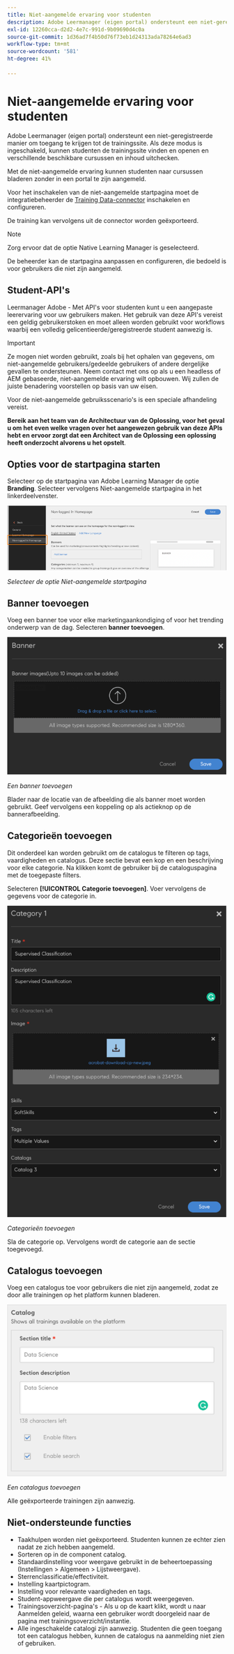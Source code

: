 ```yaml
---
title: Niet-aangemelde ervaring voor studenten
description: Adobe Leermanager (eigen portal) ondersteunt een niet-geregistreerde manier om toegang te krijgen tot de trainingssite. Als deze modus is ingeschakeld, kunnen studenten de trainingssite vinden en openen en verschillende beschikbare cursussen en inhoud uitchecken. Met de niet-aangemelde ervaring kunnen studenten naar cursussen bladeren zonder in een portal te zijn aangemeld.
exl-id: 12260cca-d2d2-4e7c-991d-9b09690d4c0a
source-git-commit: 1d36ad7f4b50d76f73eb1d24313ada78264e6ad3
workflow-type: tm+mt
source-wordcount: '581'
ht-degree: 41%

---
```


# Niet-aangemelde ervaring voor studenten

Adobe Leermanager (eigen portal) ondersteunt een niet-geregistreerde manier om toegang te krijgen tot de trainingssite. Als deze modus is ingeschakeld, kunnen studenten de trainingssite vinden en openen en verschillende beschikbare cursussen en inhoud uitchecken.

Met de niet-aangemelde ervaring kunnen studenten naar cursussen bladeren zonder in een portal te zijn aangemeld.

Voor het inschakelen van de niet-aangemelde startpagina moet de integratiebeheerder de [Training Data-connector](/help/migrated/integration-admin/feature-summary/connectors.md#training-data-access) inschakelen en configureren.

De training kan vervolgens uit de connector worden geëxporteerd.

>[!NOTE]
>
>Zorg ervoor dat de optie Native Learning Manager is geselecteerd.

De beheerder kan de startpagina aanpassen en configureren, die bedoeld is voor gebruikers die niet zijn aangemeld.

## Student-API&#39;s

Leermanager Adobe - Met API&#39;s voor studenten kunt u een aangepaste leerervaring voor uw gebruikers maken. Het gebruik van deze API&#39;s vereist een geldig gebruikerstoken en moet alleen worden gebruikt voor workflows waarbij een volledig gelicentieerde/geregistreerde student aanwezig is.

>[!IMPORTANT]
>
>Ze mogen niet worden gebruikt, zoals bij het ophalen van gegevens, om niet-aangemelde gebruikers/gedeelde gebruikers of andere dergelijke gevallen te ondersteunen. Neem contact met ons op als u een headless of AEM gebaseerde, niet-aangemelde ervaring wilt opbouwen. Wij zullen de juiste benadering voorstellen op basis van uw eisen.

Voor de niet-aangemelde gebruiksscenario&#39;s is een speciale afhandeling vereist.

**Bereik aan het team van de Architectuur van de Oplossing, voor het geval u om het even welke vragen over het aangewezen gebruik van deze APIs hebt en ervoor zorgt dat een Architect van de Oplossing een oplossing heeft onderzocht alvorens u het opstelt**.

## Opties voor de startpagina starten

Selecteer op de startpagina van Adobe Learning Manager de optie **Branding**. Selecteer vervolgens Niet-aangemelde startpagina in het linkerdeelvenster.

![homepage-opties](assets/non-logged-in-homepage.png)

*Selecteer de optie Niet-aangemelde startpagina*

## Banner toevoegen

Voeg een banner toe voor elke marketingaankondiging of voor het trending onderwerp van de dag. Selecteren **banner toevoegen**.

![banner](assets/add-banner-image.png)

*Een banner toevoegen*

Blader naar de locatie van de afbeelding die als banner moet worden gebruikt. Geef vervolgens een koppeling op als actieknop op de bannerafbeelding.

## Categorieën toevoegen

Dit onderdeel kan worden gebruikt om de catalogus te filteren op tags, vaardigheden en catalogus. Deze sectie bevat een kop en een beschrijving voor elke categorie. Na klikken komt de gebruiker bij de cataloguspagina met de toegepaste filters.

Selecteren **[!UICONTROL Categorie toevoegen]**. Voer vervolgens de gegevens voor de categorie in.

![categorie toevoegen](assets/add-category.png)

*Categorieën toevoegen*

Sla de categorie op. Vervolgens wordt de categorie aan de sectie toegevoegd.

## Catalogus toevoegen

Voeg een catalogus toe voor gebruikers die niet zijn aangemeld, zodat ze door alle trainingen op het platform kunnen bladeren.

![catalogus toevoegen](assets/add-catalog.png)

*Een catalogus toevoegen*

Alle geëxporteerde trainingen zijn aanwezig.

## Niet-ondersteunde functies

* Taakhulpen worden niet geëxporteerd. Studenten kunnen ze echter zien nadat ze zich hebben aangemeld.
* Sorteren op in de component catalog.
* Standaardinstelling voor weergave gebruikt in de beheertoepassing (Instellingen > Algemeen > Lijstweergave).
* Sterrenclassificatie/effectiviteit.
* Instelling kaartpictogram.
* Instelling voor relevante vaardigheden en tags.
* Student-appweergave die per catalogus wordt weergegeven.
* Trainingsoverzicht-pagina&#39;s - Als u op de kaart klikt, wordt u naar  Aanmelden geleid, waarna een gebruiker wordt doorgeleid naar de pagina met trainingsoverzicht/instantie.
* Alle ingeschakelde catalogi zijn aanwezig. Studenten die geen toegang tot een catalogus hebben, kunnen de catalogus na aanmelding niet zien of gebruiken.
